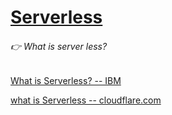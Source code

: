 # [Serverless](https://www.serverless.com/framework/docs/getting-started/)

###### 👉 What is server less?

[What is Serverless? -- IBM](https://www.ibm.com/cloud/learn/serverless)

[what is Serverless -- cloudflare.com](https://www.cloudflare.com/learning/serverless/what-is-serverless/)


